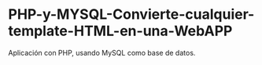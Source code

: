 # PHP-y-MYSQL-Convierte-cualquier-template-HTML-en-una-WebAPP
Aplicación con PHP, usando MySQL como base de datos.  
